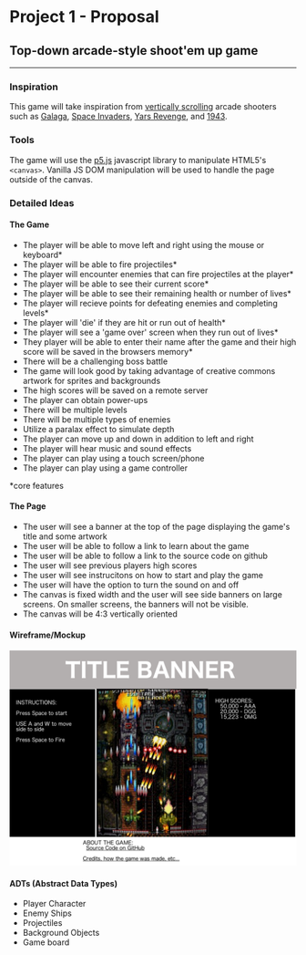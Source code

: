 # Project 1 - Proposal

## Top-down arcade-style shoot'em up game
----------

### Inspiration
This game will take inspiration from [vertically scrolling](https://en.wikipedia.org/wiki/Vertically_scrolling_video_game) arcade shooters such as [Galaga](https://en.wikipedia.org/wiki/Galaga), [Space Invaders](https://en.wikipedia.org/wiki/Space_Invaders), [Yars Revenge](https://en.wikipedia.org/wiki/Yars%27_Revenge), and [1943](https://en.wikipedia.org/wiki/1943:_The_Battle_of_Midway).

### Tools
The game will use the [p5.js](https://p5js.org/) javascript library to manipulate HTML5's `<canvas>`. Vanilla JS DOM manipulation will be used to handle the page outside of the canvas.

### Detailed Ideas
#### The Game
* The player will be able to move left and right using the mouse or keyboard*
* The player will be able to fire projectiles*
* The player will encounter enemies that can fire projectiles at the player*
* The player will be able to see their current score*
* The player will be able to see their remaining health or number of lives*
* The player will recieve points for defeating enemies and completing levels*
* The player will 'die' if they are hit or run out of health*
* The player will see a 'game over' screen when they run out of lives*
* They player will be able to enter their name after the game and their high score will be saved in the browsers memory*
* There will be a challenging boss battle
* The game will look good by taking advantage of creative commons artwork for sprites and backgrounds
* The high scores will be saved on a remote server
* The player can obtain power-ups
* There will be multiple levels
* There will be multiple types of enemies
* Utilize a paralax effect to simulate depth
* The player can move up and down in addition to left and right
* The player will hear music and sound effects
* The player can play using a touch screen/phone
* The player can play using a game controller

*core features

#### The Page
* The user will see a banner at the top of the page displaying the game's title and some artwork
* The user will be able to follow a link to learn about the game
* The user will be able to follow a link to the source code on github
* The user will see previous players high scores
* The user will see instrucitons on how to start and play the game
* The user will have the option to turn the sound on and off
* The canvas is fixed width and the user will see side banners on large screens. On smaller screens, the banners will not be visible.
* The canvas will be 4:3 vertically oriented

#### Wireframe/Mockup
![Desktop Wire Frame](mockups/desktop-mockup.png)

#### ADTs (Abstract Data Types)
* Player Character
* Enemy Ships
* Projectiles
* Background Objects
* Game board
